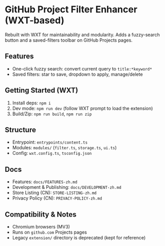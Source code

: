 # GitHub Project Filter Enhancer (WXT-based)

Rebuilt with WXT for maintainability and modularity. Adds a fuzzy-search button and a saved-filters toolbar on GitHub Projects pages.

## Features
- One-click fuzzy search: convert current query to `title:*keyword*`
- Saved filters: star to save, dropdown to apply, manage/delete

## Getting Started (WXT)
1. Install deps: `npm i`
2. Dev mode: `npm run dev` (follow WXT prompt to load the extension)
3. Build/Zip: `npm run build`, `npm run zip`

## Structure
- Entrypoint: `entrypoints/content.ts`
- Modules: `modules/` (`filter.ts`, `storage.ts`, `ui.ts`)
- Config: `wxt.config.ts`, `tsconfig.json`

## Docs
- Features: `docs/FEATURES-zh.md`
- Development & Publishing: `docs/DEVELOPMENT-zh.md`
- Store Listing (CN): `STORE-LISTING-zh.md`
- Privacy Policy (CN): `PRIVACY-POLICY-zh.md`

## Compatibility & Notes
- Chromium browsers (MV3)
- Runs on `github.com` Projects pages
- Legacy `extension/` directory is deprecated (kept for reference)